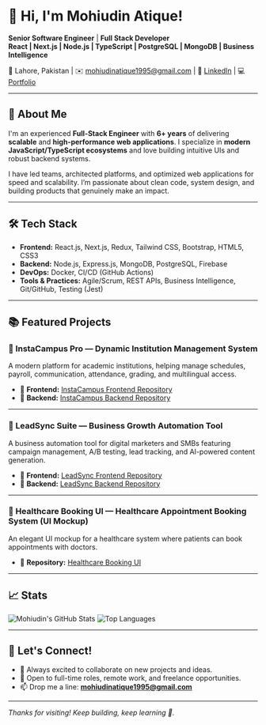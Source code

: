 # 👋 Hi, I'm Mohiudin Atique!

**Senior Software Engineer** | **Full Stack Developer**  
**React | Next.js | Node.js | TypeScript | PostgreSQL | MongoDB | Business Intelligence**

📍 Lahore, Pakistan | ✉️ mohiudinatique1995@gmail.com | 🔗 [LinkedIn](https://linkedin.com/in/mohiudin-atique) | 💻 [Portfolio](https://github.com/mohiudin-atique)

---

## 🚀 About Me

I'm an experienced **Full-Stack Engineer** with **6+ years** of delivering **scalable** and **high-performance web applications**. I specialize in **modern JavaScript/TypeScript ecosystems** and love building intuitive UIs and robust backend systems.

I have led teams, architected platforms, and optimized web applications for speed and scalability. I’m passionate about clean code, system design, and building products that genuinely make an impact.

---

## 🛠️ Tech Stack

- **Frontend:** React.js, Next.js, Redux, Tailwind CSS, Bootstrap, HTML5, CSS3
- **Backend:** Node.js, Express.js, MongoDB, PostgreSQL, Firebase
- **DevOps:** Docker, CI/CD (GitHub Actions)
- **Tools & Practices:** Agile/Scrum, REST APIs, Business Intelligence, Git/GitHub, Testing (Jest)

---

## 📚 Featured Projects

### 📘 InstaCampus Pro — Dynamic Institution Management System
A modern platform for academic institutions, helping manage schedules, payroll, communication, attendance, grading, and multilingual access.

- 🔹 **Frontend:** [InstaCampus Frontend Repository](https://github.com/mohiudin-atique/insta-campus-pro.git)
- 🔹 **Backend:** [InstaCampus Backend Repository](https://github.com/mohiudin-atique/insta-campus-pro-backend.git)

---

### 📘 LeadSync Suite — Business Growth Automation Tool
A business automation tool for digital marketers and SMBs featuring campaign management, A/B testing, lead tracking, and AI-powered content generation.

- 🔹 **Frontend:** [LeadSync Frontend Repository](https://github.com/mohiudin-atique/lead-sync.git)
- 🔹 **Backend:** [LeadSync Backend Repository](https://github.com/mohiudin-atique/lead-sync-backend.git)

---

### 🏥 Healthcare Booking UI — Healthcare Appointment Booking System (UI Mockup)
An elegant UI mockup for a healthcare system where patients can book appointments with doctors.

- 🔹 **Repository:** [Healthcare Booking UI](https://github.com/mohiudin-atique/healthcare-booking-ui.git)

---

## 📈 Stats

![Mohiudin's GitHub Stats](https://github-readme-stats.vercel.app/api?username=mohiudin-atique&show_icons=true&theme=radical)
![Top Languages](https://github-readme-stats.vercel.app/api/top-langs/?username=mohiudin-atique&layout=compact&theme=radical)

---

## 📢 Let's Connect!

- 🚀 Always excited to collaborate on new projects and ideas.
- 🧠 Open to full-time roles, remote work, and freelance opportunities.
- 📫 Drop me a line: **mohiudinatique1995@gmail.com**

---

*Thanks for visiting! Keep building, keep learning 🚀.*
